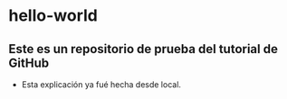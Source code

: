 # hello-world
Este es un repositorio de prueba del tutorial de GitHub
-------------------------------------------------------
- Esta explicación ya fué hecha desde local.

